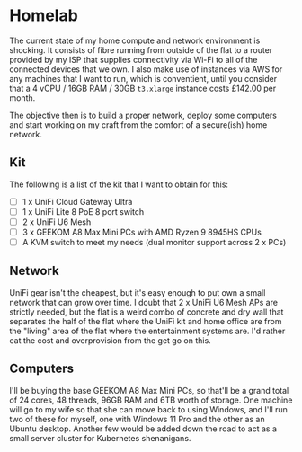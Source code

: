 # Homelab

The current state of my home compute and network environment is shocking. It consists of fibre
running from outside of the flat to a router provided by my ISP that supplies connectivity via
Wi-Fi to all of the connected devices that we own. I also make use of instances via AWS for 
any machines that I want to run, which is conventient, until you consider that a 4 vCPU / 
16GB RAM / 30GB `t3.xlarge` instance costs £142.00 per month.

The objective then is to build a proper network, deploy some computers and start working on
my craft from the comfort of a secure(ish) home network.

## Kit

The following is a list of the kit that I want to obtain for this:

- [ ] 1 x UniFi Cloud Gateway Ultra
- [ ] 1 x UniFi Lite 8 PoE 8 port switch
- [ ] 2 x UniFi U6 Mesh
- [ ] 3 x GEEKOM A8 Max Mini PCs with AMD Ryzen 9 8945HS CPUs
- [ ] A KVM switch to meet my needs (dual monitor support across 2 x PCs)

## Network

UniFi gear isn't the cheapest, but it's easy enough to put own a small network that can grow
over time. I doubt that 2 x UniFi U6 Mesh APs are strictly needed, but the flat is a weird combo
of concrete and dry wall that separates the half of the flat where the UniFi kit and home office
are from the "living" area of the flat where the entertainment systems are. I'd rather eat
the cost and overprovision from the get go on this.

## Computers

I'll be buying the base GEEKOM A8 Max Mini PCs, so that'll be a grand total of 24 cores, 48 threads,
96GB RAM and 6TB worth of storage. One machine will go to my wife so that she can move back to
using Windows, and I'll run two of these for myself, one with Windows 11 Pro and the other as an
Ubuntu desktop. Another few would be added down the road to act as a small server cluster for
Kubernetes shenanigans.